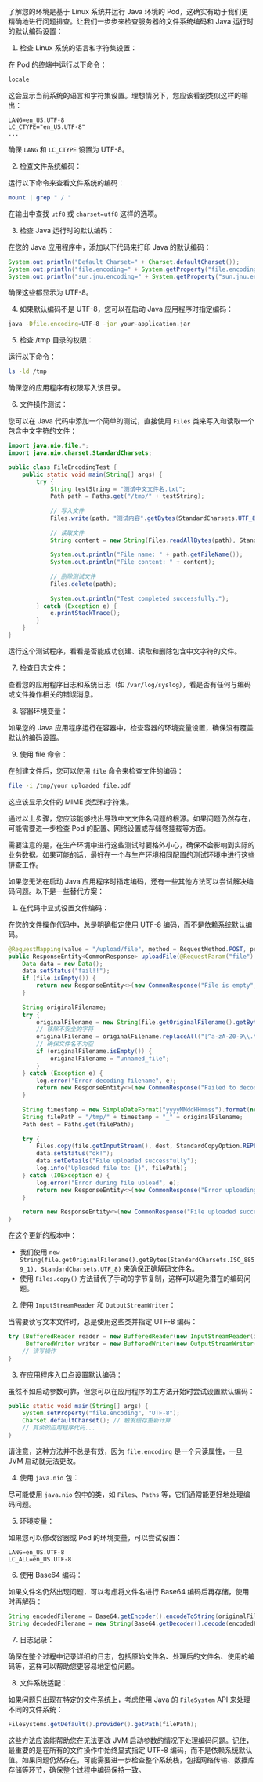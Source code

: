 了解您的环境是基于 Linux 系统并运行 Java 环境的 Pod，这确实有助于我们更精确地进行问题排查。让我们一步步来检查服务器的文件系统编码和 Java 运行时的默认编码设置：

1. 检查 Linux 系统的语言和字符集设置：

在 Pod 的终端中运行以下命令：

```bash
locale
```

这会显示当前系统的语言和字符集设置。理想情况下，您应该看到类似这样的输出：

```
LANG=en_US.UTF-8
LC_CTYPE="en_US.UTF-8"
...
```

确保 `LANG` 和 `LC_CTYPE` 设置为 UTF-8。

2. 检查文件系统编码：

运行以下命令来查看文件系统的编码：

```bash
mount | grep " / "
```

在输出中查找 `utf8` 或 `charset=utf8` 这样的选项。

3. 检查 Java 运行时的默认编码：

在您的 Java 应用程序中，添加以下代码来打印 Java 的默认编码：



```java
System.out.println("Default Charset=" + Charset.defaultCharset());
System.out.println("file.encoding=" + System.getProperty("file.encoding"));
System.out.println("sun.jnu.encoding=" + System.getProperty("sun.jnu.encoding"));
```

确保这些都显示为 UTF-8。

4. 如果默认编码不是 UTF-8，您可以在启动 Java 应用程序时指定编码：

```bash
java -Dfile.encoding=UTF-8 -jar your-application.jar
```

5. 检查 /tmp 目录的权限：

运行以下命令：

```bash
ls -ld /tmp
```

确保您的应用程序有权限写入该目录。

6. 文件操作测试：

您可以在 Java 代码中添加一个简单的测试，直接使用 `Files` 类来写入和读取一个包含中文字符的文件：



```java
import java.nio.file.*;
import java.nio.charset.StandardCharsets;

public class FileEncodingTest {
    public static void main(String[] args) {
        try {
            String testString = "测试中文文件名.txt";
            Path path = Paths.get("/tmp/" + testString);
            
            // 写入文件
            Files.write(path, "测试内容".getBytes(StandardCharsets.UTF_8));
            
            // 读取文件
            String content = new String(Files.readAllBytes(path), StandardCharsets.UTF_8);
            
            System.out.println("File name: " + path.getFileName());
            System.out.println("File content: " + content);
            
            // 删除测试文件
            Files.delete(path);
            
            System.out.println("Test completed successfully.");
        } catch (Exception e) {
            e.printStackTrace();
        }
    }
}

```

运行这个测试程序，看看是否能成功创建、读取和删除包含中文字符的文件。

7. 检查日志文件：

查看您的应用程序日志和系统日志（如 `/var/log/syslog`），看是否有任何与编码或文件操作相关的错误消息。

8. 容器环境变量：

如果您的 Java 应用程序运行在容器中，检查容器的环境变量设置，确保没有覆盖默认的编码设置。

9. 使用 file 命令：

在创建文件后，您可以使用 `file` 命令来检查文件的编码：

```bash
file -i /tmp/your_uploaded_file.pdf
```

这应该显示文件的 MIME 类型和字符集。

通过以上步骤，您应该能够找出导致中文文件名问题的根源。如果问题仍然存在，可能需要进一步检查 Pod 的配置、网络设置或存储卷挂载等方面。

需要注意的是，在生产环境中进行这些测试时要格外小心，确保不会影响到实际的业务数据。如果可能的话，最好在一个与生产环境相同配置的测试环境中进行这些排查工作。


如果您无法在启动 Java 应用程序时指定编码，还有一些其他方法可以尝试解决编码问题。以下是一些替代方案：

1. 在代码中显式设置文件编码：

在您的文件操作代码中，总是明确指定使用 UTF-8 编码，而不是依赖系统默认编码。



```java
@RequestMapping(value = "/upload/file", method = RequestMethod.POST, produces = MediaType.APPLICATION_JSON_VALUE)
public ResponseEntity<CommonResponse> uploadFile(@RequestParam("file") MultipartFile file) {
    Data data = new Data();
    data.setStatus("fail!!");
    if (file.isEmpty()) {
        return new ResponseEntity<>(new CommonResponse("File is empty", data), HttpStatus.BAD_REQUEST);
    }
    
    String originalFilename;
    try {
        originalFilename = new String(file.getOriginalFilename().getBytes(StandardCharsets.ISO_8859_1), StandardCharsets.UTF_8);
        // 移除不安全的字符
        originalFilename = originalFilename.replaceAll("[^a-zA-Z0-9\\.\\-]", "_");
        // 确保文件名不为空
        if (originalFilename.isEmpty()) {
            originalFilename = "unnamed_file";
        }
    } catch (Exception e) {
        log.error("Error decoding filename", e);
        return new ResponseEntity<>(new CommonResponse("Failed to decode filename", data), HttpStatus.INTERNAL_SERVER_ERROR);
    }
    
    String timestamp = new SimpleDateFormat("yyyyMMddHHmmss").format(new Date());
    String filePath = "/tmp/" + timestamp + "_" + originalFilename;
    Path dest = Paths.get(filePath);
    
    try {
        Files.copy(file.getInputStream(), dest, StandardCopyOption.REPLACE_EXISTING);
        data.setStatus("ok!");
        data.setDetails("File uploaded successfully");
        log.info("Uploaded file to: {}", filePath);
    } catch (IOException e) {
        log.error("Error during file upload", e);
        return new ResponseEntity<>(new CommonResponse("Error uploading file", data), HttpStatus.INTERNAL_SERVER_ERROR);
    }
    
    return new ResponseEntity<>(new CommonResponse("File uploaded successfully", data), HttpStatus.OK);
}

```

在这个更新的版本中：

- 我们使用 `new String(file.getOriginalFilename().getBytes(StandardCharsets.ISO_8859_1), StandardCharsets.UTF_8)` 来确保正确解码文件名。
- 使用 `Files.copy()` 方法替代了手动的字节复制，这样可以避免潜在的编码问题。

2. 使用 `InputStreamReader` 和 `OutputStreamWriter`：

当需要读写文本文件时，总是使用这些类并指定 UTF-8 编码：

```java
try (BufferedReader reader = new BufferedReader(new InputStreamReader(inputStream, StandardCharsets.UTF_8));
     BufferedWriter writer = new BufferedWriter(new OutputStreamWriter(outputStream, StandardCharsets.UTF_8))) {
    // 读写操作
}
```

3. 在应用程序入口点设置默认编码：

虽然不如启动参数可靠，但您可以在应用程序的主方法开始时尝试设置默认编码：

```java
public static void main(String[] args) {
    System.setProperty("file.encoding", "UTF-8");
    Charset.defaultCharset(); // 触发缓存重新计算
    // 其余的应用程序代码...
}
```

请注意，这种方法并不总是有效，因为 `file.encoding` 是一个只读属性，一旦 JVM 启动就无法更改。

4. 使用 `java.nio` 包：

尽可能使用 `java.nio` 包中的类，如 `Files`、`Paths` 等，它们通常能更好地处理编码问题。

5. 环境变量：

如果您可以修改容器或 Pod 的环境变量，可以尝试设置：

```
LANG=en_US.UTF-8
LC_ALL=en_US.UTF-8
```

6. 使用 Base64 编码：

如果文件名仍然出现问题，可以考虑将文件名进行 Base64 编码后再存储，使用时再解码：

```java
String encodedFilename = Base64.getEncoder().encodeToString(originalFilename.getBytes(StandardCharsets.UTF-8));
String decodedFilename = new String(Base64.getDecoder().decode(encodedFilename), StandardCharsets.UTF_8);
```

7. 日志记录：

确保在整个过程中记录详细的日志，包括原始文件名、处理后的文件名、使用的编码等，这样可以帮助您更容易地定位问题。

8. 文件系统适配：

如果问题只出现在特定的文件系统上，考虑使用 Java 的 `FileSystem` API 来处理不同的文件系统：

```java
FileSystems.getDefault().provider().getPath(filePath);
```

这些方法应该能帮助您在无法更改 JVM 启动参数的情况下处理编码问题。记住，最重要的是在所有的文件操作中始终显式指定 UTF-8 编码，而不是依赖系统默认值。如果问题仍然存在，可能需要进一步检查整个系统栈，包括网络传输、数据库存储等环节，确保整个过程中编码保持一致。
